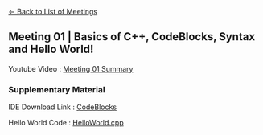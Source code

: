[<- Back to List of Meetings](./../..)

## Meeting 01 | Basics of C++, CodeBlocks, Syntax and Hello World!

Youtube Video : [Meeting 01 Summary](https://www.youtube.com/watch?v=tR3oOEh5XN4)

### Supplementary Material

IDE Download Link : [CodeBlocks](https://www.codeblocks.org/downloads/binaries/)

Hello World Code : [HelloWorld.cpp](/HelloWorld.cpp)

